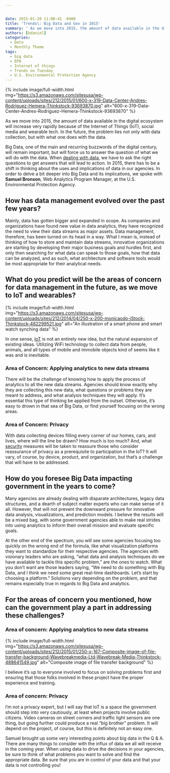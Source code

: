 ```yaml
---


date: 2015-01-20 11:00:41 -0400
title: 'Trends\: Big Data and Gov in 2015'
summary: ' As we move into 2015, the amount of data available in the digital ecosystem will increase very rapidly because of the Internet of Things (IoT), social media and wearable tech. In the future, the problem lies not only with data collection, but with what one does with the data. Big Data,'
authors: [kdaniel]
categories:
  - Data
  - Monthly Theme
tags:
  - big data
  - EPA
  - Internet of things
  - Trends on Tuesday
  - U.S. Environmental Protection Agency
---
```



{% include image/full-width.html img="https://s3.amazonaws.com/sitesusa/wp-content/uploads/sites/212/2015/01/600-x-319-Data-Center-Andres-Rodriguez-Hemera-Thinkstock-93693870.jpg" alt="600-x-319-Data-Center-Andres-Rodriguez-Hemera-Thinkstock-93693870" %}

As we move into 2015, the amount of data available in the digital ecosystem will increase very rapidly because of the Internet of Things (IoT), social media and wearable tech. In the future, the problem lies not only with data collection, but with what one does with the data.

Big Data, one of the main and recurring buzzwords of the digital century, will remain important, but will force us to answer the question of what we will do with the data. When [dealing with data](https://www.WHATEVER/2014/08/22/actionable-web-analytics-a-three-step-process/), we have to ask the right questions to get answers that will lead to action. In 2015, there has to be a shift in thinking about the uses and implications of data in our agencies. In order to delve a bit deeper into Big Data and its implications, we spoke with **Samuel Bronson**, Web Analytics Program Manager, at the U.S. Environmental Protection Agency.

## How has data management evolved over the past few years?

Mainly, data has gotten bigger and expanded in scope. As companies and organizations have found new value in data analytics, they have recognized the need to view their data streams as major assets. Data management, therefore, has been turned on its head in a way. What I mean is, instead of thinking of how to store and maintain data streams, innovative organizations are starting by developing their major business goals and hurdles first, and only then searching for what data can speak to those goals, how that data can be analyzed, and as such, what architecture and software tools would be most appropriate for their analytical needs.

## What do you predict will be the areas of concern for data management in the future, as we move to IoT and wearables? 
{% include image/full-width.html img="https://s3.amazonaws.com/sitesusa/wp-content/uploads/sites/212/2014/04/250-x-200-monicaodo-iStock-Thinkstock-482299521.jpg" alt="An illustration of a smart phone and smart watch synching data" %} 

In one sense, [IoT](https://www.WHATEVER/2014/10/31/whats-happening-with-the-internet-of-things/) is not an entirely new idea, but the natural expansion of existing ideas. Utilizing WiFi technology to collect data from people, animals, and all types of mobile and immobile objects kind of seems like it was and is inevitable.

### Area of Concern: Applying analytics to new data streams

There will be the challenge of knowing how to apply the process of analytics to all the new data streams. Agencies should know exactly why they are collecting this new data, what questions or problems they are meant to address, and what analysis techniques they will apply. It’s essential this type of thinking be applied from the outset. Otherwise, it’s easy to drown in that sea of Big Data, or find yourself focusing on the wrong areas.

### Area of Concern: Privacy

With data collecting devices filling every corner of our homes, cars, and lives, where will the line be drawn? How much is too much? And, what [security](https://www.WHATEVER/2014/10/30/cyber-house-of-horrors/) measures will be taken to reassure those who consider reassurance of privacy as a prerequisite to participation in the IoT? It will vary, of course, by device, product, and organization, but that’s a challenge that will have to be addressed.

## How do you foresee Big Data impacting government in the years to come?

Many agencies are already dealing with disparate architectures, legacy data structures, and a dearth of subject matter experts who can make sense of it all. However, that will not prevent the downward pressure for innovative data analysis, visualizations, and prediction models. I believe the results will be a mixed bag, with some government agencies able to make real strides into using analytics to inform their overall mission and evaluate specific goals.

At the other end of the spectrum, you will see some agencies focusing too quickly on the wrong end of the formula, like what visualization platforms they want to standardize for their respective agencies. The agencies with visionary leaders who are asking, &#8220;what data and analysis techniques do we have available to tackle this specific problem,&#8221; are the ones to watch. What you don’t want are those leaders saying, &#8220;We need to do something with Big Data, and I think we need some great real-time dashboards. Let’s start by choosing a platform.&#8221; Solutions vary depending on the problem, and that remains especially true in regards to Big Data and analytics.

## For the areas of concern you mentioned, how can the government play a part in addressing these challenges?

### Area of concern: Applying analytics to new data streams 
{% include image/full-width.html img="https://s3.amazonaws.com/sitesusa/wp-content/uploads/sites/212/2015/01/250-x-167-Composite-image-of-file-transfer-background-Wavebreakmedia-Ltd-Wavebreak-Media-Thinkstock-488641549.jpg" alt="Composite image of file transfer background" %} 

I believe it’s up to everyone involved to focus on solving problems first and ensuring that those folks involved in these project have the proper experience and training.

### Area of concern: Privacy

I’m not a privacy expert, but I will say that IoT is a space the government should step into very cautiously, at least when projects involve public citizens. Video cameras on street corners and traffic light sensors are one thing, but going further could produce a real &#8220;big brother&#8221; problem. It will depend on the project, of course, but this is definitely not an easy one.

Samuel brought up some very interesting points about big data in the Q & A. There are many things to consider with the influx of data we all will receive in the coming year. When using data to drive the decisions in your agencies, be sure to think of what problems you want to solve and find the appropriate data. Be sure that you are in control of your data and that your data is not controlling you!